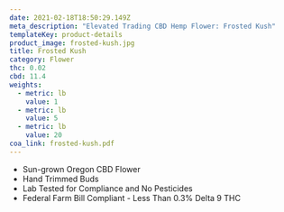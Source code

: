 ```yaml
---
date: 2021-02-18T18:50:29.149Z
meta_description: "Elevated Trading CBD Hemp Flower: Frosted Kush"
templateKey: product-details
product_image: frosted-kush.jpg
title: Frosted Kush
category: Flower
thc: 0.02
cbd: 11.4
weights:
  - metric: lb
    value: 1
  - metric: lb
    value: 5
  - metric: lb
    value: 20
coa_link: frosted-kush.pdf
---
```



* Sun-grown Oregon CBD Flower
* Hand Trimmed Buds
* Lab Tested for Compliance and No Pesticides
* Federal Farm Bill Compliant - Less Than 0.3% Delta 9 THC